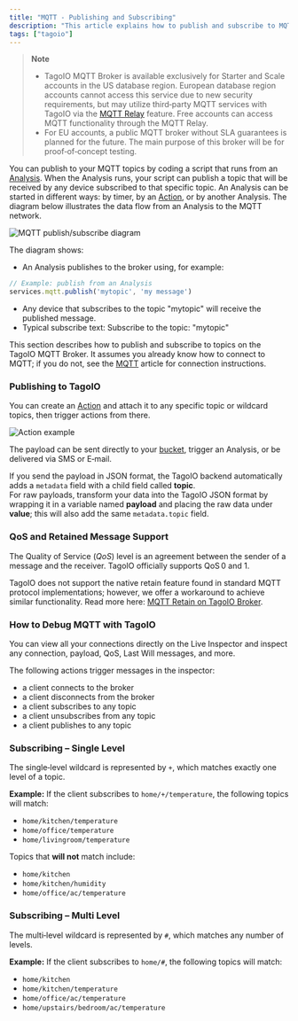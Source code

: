 ```yaml
---
title: "MQTT - Publishing and Subscribing"
description: "This article explains how to publish and subscribe to MQTT topics from a TagoIO Analysis, including account availability for TagoIO's MQTT broker and an example of publishing from an Analysis."
tags: ["tagoio"]
---
```

> **Note**
>
> - TagoIO MQTT Broker is available exclusively for Starter and Scale accounts in the US database region. European database region accounts cannot access this service due to new security requirements, but may utilize third‑party MQTT services with TagoIO via the [MQTT Relay](integrations/mqtt-relay) feature. Free accounts can access MQTT functionality through the MQTT Relay.
> - For EU accounts, a public MQTT broker without SLA guarantees is planned for the future. The main purpose of this broker will be for proof‑of‑concept testing.

You can publish to your MQTT topics by coding a script that runs from an [Analysis](../analysis/analysis-overview). When the Analysis runs, your script can publish a topic that will be received by any device subscribed to that specific topic. An Analysis can be started in different ways: by timer, by an [Action](actions/actions), or by another Analysis. The diagram below illustrates the data flow from an Analysis to the MQTT network.

![MQTT publish/subscribe diagram](/docs_imagem/tagoio/mqtt-publishing-and-subscribing-2.png)

The diagram shows:
- An Analysis publishes to the broker using, for example:
```javascript
// Example: publish from an Analysis
services.mqtt.publish('mytopic', 'my message')
```
- Any device that subscribes to the topic "mytopic" will receive the published message.
- Typical subscribe text: Subscribe to the topic: "mytopic"

This section describes how to publish and subscribe to topics on the TagoIO MQTT Broker. It assumes you already know how to connect to MQTT; if you do not, see the [MQTT](mqtt) article for connection instructions.

### Publishing to TagoIO

You can create an [Action](actions/actions) and attach it to any specific topic or wildcard topics, then trigger actions from there.

![Action example](/cdn.elev.io/file/uploads/pmfKQdI17QsonYtKqFR0lo14i0mduRrZCtXE2bzClic/V6qqrtoqow2xmYBCAXSAPiLPUuftZotTvMGTz_dq0W8/1588011165303-pog.png)

The payload can be sent directly to your [bucket](buckets), trigger an Analysis, or be delivered via SMS or E‑mail.

If you send the payload in JSON format, the TagoIO backend automatically adds a `metadata` field with a child field called **topic**.  
For raw payloads, transform your data into the TagoIO JSON format by wrapping it in a variable named **payload** and placing the raw data under **value**; this will also add the same `metadata.topic` field.

### QoS and Retained Message Support

The Quality of Service (_QoS_) level is an agreement between the sender of a message and the receiver. TagoIO officially supports QoS 0 and 1.

TagoIO does not support the native retain feature found in standard MQTT protocol implementations; however, we offer a workaround to achieve similar functionality. Read more here: [MQTT Retain on TagoIO Broker](mqtt-retain).

### How to Debug MQTT with TagoIO

You can view all your connections directly on the Live Inspector and inspect any connection, payload, QoS, Last Will messages, and more.

The following actions trigger messages in the inspector:

- a client connects to the broker  
- a client disconnects from the broker  
- a client subscribes to any topic  
- a client unsubscribes from any topic  
- a client publishes to any topic  

### Subscribing – Single Level

The single‑level wildcard is represented by `+`, which matches exactly one level of a topic.

**Example:** If the client subscribes to `home/+/temperature`, the following topics will match:

- `home/kitchen/temperature`
- `home/office/temperature`
- `home/livingroom/temperature`

Topics that **will not** match include:

- `home/kitchen`
- `home/kitchen/humidity`
- `home/office/ac/temperature`

### Subscribing – Multi Level

The multi‑level wildcard is represented by `#`, which matches any number of levels.

**Example:** If the client subscribes to `home/#`, the following topics will match:

- `home/kitchen`
- `home/kitchen/temperature`
- `home/office/ac/temperature`
- `home/upstairs/bedroom/ac/temperature`